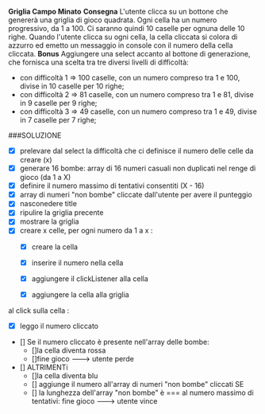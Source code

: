 **Griglia Campo Minato**
**Consegna**
L'utente clicca su un bottone che genererà una griglia di gioco quadrata.
Ogni cella ha un numero progressivo, da 1 a 100.
Ci saranno quindi 10 caselle per ognuna delle 10 righe.
Quando l'utente clicca su ogni cella, la cella cliccata si colora di azzurro ed emetto un messaggio in console con il numero della cella cliccata.
**Bonus**
Aggiungere una select accanto al bottone di generazione, che fornisca una scelta tra tre diversi livelli di difficoltà:
- con difficoltà 1 => 100 caselle, con un numero compreso tra 1 e 100, divise in 10 caselle per 10 righe;
- con difficoltà 2 => 81 caselle, con un numero compreso tra 1 e 81, divise in 9 caselle per 9 righe;
- con difficoltà 3 => 49 caselle, con un numero compreso tra 1 e 49, divise in 7 caselle per 7 righe;

###SOLUZIONE
- [X] prelevare dal select la difficoltà che ci definisce il numero delle celle da creare (x)
- [X] generare 16 bombe: array di 16 numeri casuali non duplicati nel renge di gioco (da 1 a X)
- [X] definire il numero massimo di tentativi consentiti (X - 16)
- [X] array di numeri "non bombe" cliccate dall'utente per avere il punteggio
- [X] nasconedere title
- [X] ripulire la griglia precente
- [X] mostrare la griglia
- [X] creare x celle, per ogni numero da 1 a x :
    - [X] creare la cella
    - [X] inserire il numero nella cella
    - [X] aggiungere il clickListener alla cella
    - [X] aggiungere la cella alla griglia


al click sulla cella :
 - [X] leggo il numero cliccato
 - [] Se il numero cliccato è presente nell'array delle bombe:
   - []la cella diventa rossa
   - []fine gioco ---> utente perde
 - [] ALTRIMENTi
   - []la cella diventa blu
   - [] aggiunge il numero all'array di numeri "non bombe" cliccati
   SE
    - [] la lunghezza dell'array "non bombe" è === al numero massimo di tentativi: 
        fine gioco ---> utente vince
